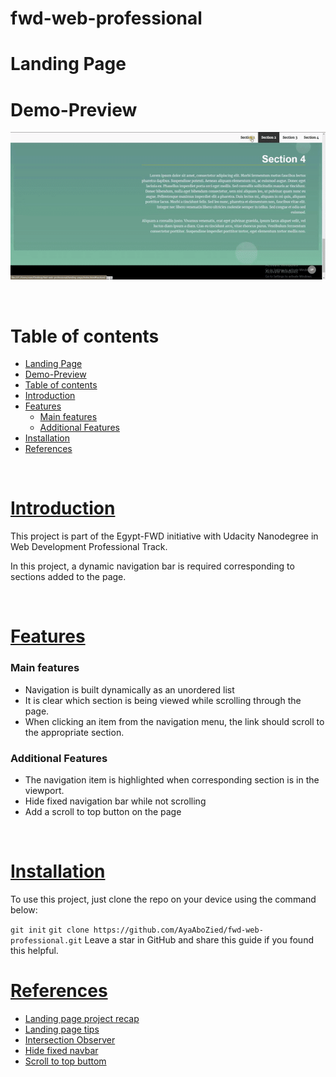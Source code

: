 # fwd-web-professional

<!-- Add banner here -->

# Landing Page
<!-- Describe your project in brief -->


# Demo-Preview

<!-- Add a demo for your project -->

![Project Preview](https://github.com/AyaAboZied/fwd-web-professional/blob/main/landing-page/media/landing-page-demo.gif)

<br>

# Table of contents

- [Landing Page](#landing-page)
- [Demo-Preview](#demo-preview)
- [Table of contents](#table-of-contents)
- [Introduction](#introduction)
- [Features](#features)
    - [Main features](#main-features)
    - [Additional Features](#additional-features)
- [Installation](#installation)
- [References](#references)

<br>

# [Introduction](#table-of-contents)

This project is part of the Egypt-FWD initiative with Udacity Nanodegree in Web Development Professional Track.

In this project, a dynamic navigation bar is required corresponding to sections added to the page.

<br>

# [Features](#table-of-contents)

### Main features
- Navigation is built dynamically as an unordered list
- It is clear which section is being viewed while scrolling through the page.
- When clicking an item from the navigation menu, the link should scroll to the appropriate section.

### Additional Features
- The navigation item is highlighted when corresponding section is in the viewport.
- Hide fixed navigation bar while not scrolling
- Add a scroll to top button on the page

<br>

# [Installation](#table-of-contents)

To use this project, just clone the repo on your device using the command below:

```git init```
```git clone https://github.com/AyaAboZied/fwd-web-professional.git```
Leave a star in GitHub and share this guide if you found this helpful.
<br>
# [References](#table-of-contents)
- [Landing page project recap](https://nfpdiscussions.udacity.com/t/landing-page-project-recap/58293)
- [Landing page tips](https://docs.google.com/presentation/d/1JsVWUrJmDcS2l7tDrTnaaJUqEmDSzz6GQnw34HUtu1A/edit?bsft_aaid=05789e3b-9a7b-4421-becb-22c268b7011f&bsft_eid=e80f12f0-9794-480c-b799-43084d2d8a52&bsft_clkid=3f70d336-29f1-4502-a236-c4bc9a18796a&bsft_uid=c083b9a7-577e-4e96-a309-345fdf32f87a&bsft_mid=09081aba-9563-4ba2-a945-9f3007b277c9&bsft_txnid=bf4f4bf0-3454-4b14-864e-944e2c0b8d89&bsft_mime_type=html&bsft_ek=2022-07-15T10%3A27%3A24Z&bsft_lx=1&bsft_tv=37#slide=id.g58d3b44f08_0_0)
- [Intersection Observer](https://blog.webdevsimplified.com/2022-01/intersection-observer/)
- [Hide fixed navbar](https://www.youtube.com/watch?v=Q_XZk5Vnujw)
- [Scroll to top buttom](https://www.youtube.com/watch?v=9u1sj176W4o)